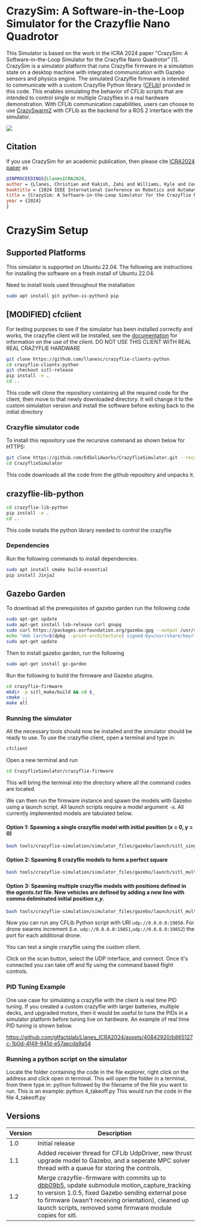 # CrazySim: A Software-in-the-Loop Simulator for the Crazyflie Nano Quadrotor
This Simulator is based on the work in the ICRA 2024 paper "CrazySim: A Software-in-the-Loop Simulator for the Crazyflie Nano Quadrotor" [1]. CrazySim is a simulator platform that runs Crazyflie firmware in a simulation state on a desktop machine with integrated communication with Gazebo sensors and physics engine. The simulated Crazyflie firmware is intended to communicate with a custom Crazyflie Python library ([CFLib](https://github.com/bitcraze/crazyflie-lib-python)) provided in this code. This enables simulating the behavior of CFLib scripts that are intended to control single or multiple Crazyflies in a real hardware demonstration. With CFLib communication capabilities, users can choose to use [CrazySwarm2](https://github.com/IMRCLab/crazyswarm2) with CFLib as the backend for a ROS 2 interface with the simulator.

![](16cfs.gif)

## Citation
If you use CrazySim for an academic publication, then please cite [ICRA2024 paper](https://coogan.ece.gatech.edu/papers/pdf/llanes2024crazysim.pdf) as


```bibtex
@INPROCEEDINGS{LlanesICRA2024,
author = {Llanes, Christian and Kakish, Zahi and Williams, Kyle and Coogan, Samuel},
booktitle = {2024 IEEE International Conference on Robotics and Automation (ICRA)}, 
title = {CrazySim: A Software-in-the-Loop Simulator for the Crazyflie Nano Quadrotor},
year = {2024}
}
```

# CrazySim Setup

## Supported Platforms
This simulator is supported on Ubuntu 22.04.
The following are instructions for installing the software on a fresh install of Ubuntu 22.04.

Need to install tools used throughout the installation
```bash
sudo apt install git python-is-python3 pip
```
## [MODIFIED] cfclient
For testing purposes to see if the simulator has been installed correctly and works, the crazyflie client will be installed, see the [documentation](https://www.bitcraze.io/documentation/repository/crazyflie-clients-python/master/) for information on the use of the client.
DO NOT USE THIS CLIENT WITH REAL REAL CRAZYFLIE HARDWARE
```bash
git clone https://github.com/llanesc/crazyflie-clients-python
cd crazyflie-clients-python
git checkout sitl-release
pip install -e .
cd ..
```
This code will clone the repository containing all the required code for the client, then move to that newly downloaded directory. It will change it to the custom simulation version and install the software before exiting back to the initial directory

### Crazyflie simulator code
To install this repository use the recursive command as shown below for HTTPS:
```bash
git clone https://github.com/EdSolidworks/CrazyflieSimulator.git --recursive
cd CrazyflieSimulator
```
This code downloads all the code from the github repository and unpacks it.

## crazyflie-lib-python
```bash
cd crazyflie-lib-python
pip install -e .
cd ..
```
This code installs the python library needed to control the crazyflie

### Dependencies
Run the following commands to install dependencies.
```bash
sudo apt install cmake build-essential
pip install Jinja2
```
## Gazebo Garden
To download all the prerequisites of gazebo garden run the following code
```bash
sudo apt-get update
sudo apt-get install lsb-release curl gnupg
sudo curl https://packages.osrfoundation.org/gazebo.gpg --output /usr/share/keyrings/pkgs-osrf-archive-keyring.gpg
echo "deb [arch=$(dpkg --print-architecture) signed-by=/usr/share/keyrings/pkgs-osrf-archive-keyring.gpg] http://packages.osrfoundation.org/gazebo/ubuntu-stable $(lsb_release -cs) main" | sudo tee /etc/apt/sources.list.d/gazebo-stable.list > /dev/null
sudo apt-get update
```

Then to install gazebo garden, run the following
```bash
sudo apt-get install gz-garden
```

Run the following to build the firmware and Gazebo plugins.
```bash
cd crazyflie-firmware
mkdir -p sitl_make/build && cd $_
cmake ..
make all
```
### Running the simulator
All the necessary tools should now be installed and the simulator should be ready to use. To use the crazyflie client, open a terminal and type in:
```bash
cfclient
```
Open a new terminal and run
```bash
cd CrazyflieSimulator/crazyflie-firmware
```
This will bring the terminal into the directory where all the command codes are located.

We can then run the firmware instance and spawn the models with Gazebo using a launch script. All launch scripts require a model argument `-m`. All currently implemented models are tabulated below.

#### Option 1: Spawning a single crazyflie model with initial position (x = 0, y = 0)
```bash
bash tools/crazyflie-simulation/simulator_files/gazebo/launch/sitl_singleagent.sh -m crazyflie -x 0 -y 0
```

#### Option 2: Spawning 8 crazyflie models to form a perfect square
```bash
bash tools/crazyflie-simulation/simulator_files/gazebo/launch/sitl_multiagent_square.sh -n 8 -m crazyflie
```

#### Option 3: Spawning multiple crazyflie models with positions defined in the *agents.txt* file. New vehicles are defined by adding a new line with comma deliminated initial position *x,y*.
```bash
bash tools/crazyflie-simulation/simulator_files/gazebo/launch/sitl_multiagent_text.sh -m crazyflie
```

Now you can run any CFLib Python script with URI `udp://0.0.0.0:19850`. For drone swarms increment (i.e. `udp://0.0.0.0:19851`,`udp://0.0.0.0:19852`) the port for each additional drone.

You can test a single crazyflie using the custom client.

Click on the scan button, select the UDP interface, and connect. Once it's connected you can take off and fly using the command based flight controls.

### PID Tuning Example
One use case for simulating a crazyflie with the client is real time PID tuning. If you created a custom crazyflie with larger batteries, multiple decks, and upgraded motors, then it would be useful to tune the PIDs in a simulator platform before tuning live on hardware. An example of real time PID tuning is shown below.

https://github.com/gtfactslab/Llanes_ICRA2024/assets/40842920/b865127c-1b0d-4f49-941d-e57aecda9a54

### Running a python script on the simulator
Locate the folder containing the code in the file explorer, right click on the address and click open in terminal. This will open the folder in a terminal, from there type in: python 
followed by the filename of the file you want to run.
This is an example: python 4_takeoff.py
This would run the code in the file 4_takeoff.py

## Versions
| Version | Description |
| --- | --- |
| 1.0 | Initial release |
| 1.1 | Added receiver thread for CFLib UdpDriver, new thrust upgrade model to Gazebo, and a seperate MPC solver thread with a queue for storing the controls. |
| 1.2 | Merge crazyflie-firmware with commits up to [dbb09b5](https://github.com/bitcraze/crazyflie-firmware/commit/dbb09b5ca16f0ddf63e98d2c44d247a3aa15f056), update submodule motion_capture_tracking to version 1.0.5, fixed Gazebo sending external pose to firmware (wasn't receiving orientation), cleaned up launch scripts, removed some firmware module copies for sitl. |
